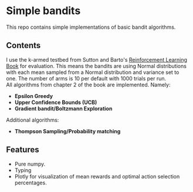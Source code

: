 # Simple bandits

This repo contains simple implementations of basic bandit algorithms.

## Contents

I use the k-armed testbed from Sutton and Barto's [Reinforcement Learning Book](http://incompleteideas.net/book/the-book.html) for evaluation.
This means the bandits are using Normal distributions with each mean sampled from a Normal distribution and variance set to one.
The number of arms is 10 per default with 1000 trials per run.  
All algorithms from chapter 2 of the book are implemented. Namely:

- **Epsilon Greedy**
- **Upper Confidence Bounds (UCB)**
- **Gradient bandit/Boltzmann Exploration**

Additional algorithms:

- **Thompson Sampling/Probability matching**

## Features

- Pure numpy.
- Typing
- Plotly for visualization of mean rewards and optimal action selection percentages.
